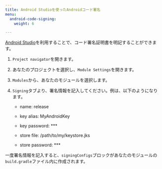```yaml
---
title: Android Studioを使ったAndroidコード署名
menu:
  android-code-signing:
    weight: 6

---
```

[Android Studio](https://developer.android.com/studio/)を利用することで、コード署名証明書を明記することができます。

1. `Project navigator`を開きます。

2. あなたのプロジェクトを選択し、`Module Settings`を開きます。

3. `Modules`から、あなたのモジュールを選択します。

4. `Signing`タブより、署名情報を記入してください。例は、以下のようになります。

    * name: release

    * key alias: MyAndroidKey

    * key password: ***

    * store file: /path/to/my/keystore.jks

    * store password: ***

一度署名情報を記入すると、`signingConfigs`ブロックがあなたのモジュールの`build.gradle`ファイル内に作成されます。